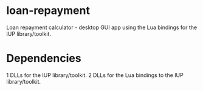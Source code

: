 # loan-repayment
Loan repayment calculator - desktop GUI app using the Lua bindings for the IUP library/toolkit.

# Dependencies
1 DLLs for the IUP library/toolkit.
2 DLLs for the Lua bindings to the IUP library/toolkit.
